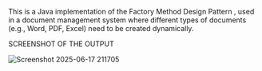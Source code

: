 This is a Java implementation of the Factory Method Design Pattern , used in a document management system where different types of documents 
(e.g., Word, PDF, Excel) need to be created dynamically.

SCREENSHOT OF THE OUTPUT

![Screenshot 2025-06-17 211705](https://github.com/user-attachments/assets/8a655c12-bc0b-453e-bab0-a369566c7cf8)


